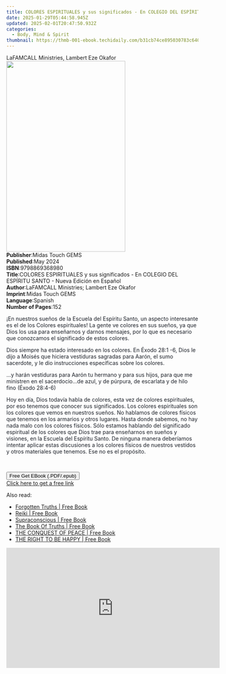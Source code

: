 ```yaml
---
title: COLORES ESPIRITUALES y sus significados - En COLEGIO DEL ESPÍRITU SANTO - Nueva Edición en Español | Free Book
date: 2025-01-29T05:44:58.945Z
updated: 2025-02-01T20:47:50.932Z
categories:
  - Body, Mind & Spirit
thumbnail: https://thmb-001-ebook.techidaily.com/b31cb74ce895030783c640d8f5cdea3491a07ad2b358b942f39bc9b76e5fb922.jpg
---
```

<main id="book-container">
  <div class="flex flex-col">
    <div class="book-brief flex-1 py-6 px-4 sm:p-6 md:py-10 md:px-8">
      <!-- brief-->
      <div class="book-brief-main">
        LaFAMCALL Ministries, Lambert Eze Okafor
      </div>
    </div>
    <div
      class="book-meta-info flex-1 grid gap-4 col-start-1 col-end-3 row-start-1 sm:mb-6 sm:grid-cols-4 lg:gap-6 lg:col-start-2 lg:row-end-6 lg:row-span-6 lg:mb-0"
    >
      <div
        class="book-meta-info-left place-content-center mt-4 p-4 text-sm leading-6 col-start-2 col-span-2 dark:text-slate-400"
      >
        <img
          class="w-full h-500 object-cover rounded-lg sm:h-255 sm:col-span-2 lg:col-span-full"
          src="https://img-001-ebook.techidaily.com/63d3e1d5251ad78f149ed2229040ed370f615bca5d28cfbeea7a211f71c14152.jpg"
          alt=""
          width="312"
          height="500"
        />
      </div>
      <div
        class="book-meta-info-right mt-2 col-start-1 row-start-2 col-span-3 self-center"
      >
        <!-- meta data  -->
        <div class="flex flex-col px-4 md:px-8">
          <div class="flex-1">
            <strong>Publisher</strong>:<span class="px-2"
              >Midas Touch GEMS</span
            >
          </div>
          <div class="flex-1">
            <strong>Published</strong>:<span class="px-2">May 2024</span>
          </div>
          <div class="flex-1">
            <strong>ISBN</strong>:<span class="px-2">9798869368980</span>
          </div>
          <div class="flex-1">
            <strong>Title</strong>:<span class="px-2"
              >COLORES ESPIRITUALES y sus significados - En COLEGIO DEL ESPÍRITU
              SANTO - Nueva Edición en Español</span
            >
          </div>
          <div class="flex-1">
            <strong>Author</strong>:<span class="px-2"
              >LaFAMCALL Ministries; Lambert Eze Okafor</span
            >
          </div>
          <div class="flex-1">
            <strong>Imprint</strong>:<span class="px-2">Midas Touch GEMS</span>
          </div>
          <div class="flex-1">
            <strong>Language</strong>:<span class="px-2">Spanish</span>
          </div>
          <div class="flex-1">
            <strong>Number of Pages</strong>:<span class="px-2">152</span>
          </div>
        </div>
      </div>
    </div>
    <div class="book-description flex-1 py-6 px-4 sm:p-6 md:py-10 md:px-8">
      <div class="book-description-main">
        <div accordion-content="" id="description">
          <p>
            <span style="color: rgb(29, 33, 41)"
              >¡En nuestros sueños de la Escuela del Espíritu Santo, un aspecto
              interesante es el de los Colores espirituales! La gente ve colores
              en sus sueños, ya que Dios los usa para enseñarnos y darnos
              mensajes, por lo que es necesario que conozcamos el significado de
              estos colores.&nbsp;</span
            >
          </p>
          <p>
            <span style="color: rgb(29, 33, 41)"
              >Dios siempre ha estado interesado en los colores. En Éxodo 28:1
              -6, Dios le dijo a Moisés que hiciera vestiduras sagradas para
              Aarón, el sumo sacerdote, y le dio instrucciones específicas sobre
              los colores.&nbsp;</span
            >
          </p>
          <p>
            <span style="color: rgb(29, 33, 41)"
              >...y harán vestiduras para Aarón tu hermano y para sus hijos,
              para que me ministren en el sacerdocio...de azul, y de púrpura, de
              escarlata y de hilo fino (Éxodo 28:4-6)&nbsp;</span
            >
          </p>
          <p>
            <span style="color: rgb(29, 33, 41)"
              >Hoy en día, Dios todavía habla de colores, esta vez de colores
              espirituales, por eso tenemos que conocer sus significados. Los
              colores espirituales son los colores que vemos en nuestros sueños.
              No hablamos de colores físicos que tenemos en los armarios y otros
              lugares. Hasta donde sabemos, no hay nada malo con los colores
              físicos. Sólo estamos hablando del significado espiritual de los
              colores que Dios trae para enseñarnos en sueños y visiones, en la
              Escuela del Espíritu Santo. De ninguna manera deberíamos intentar
              aplicar estas discusiones a los colores físicos de nuestros
              vestidos y otros materiales que tenemos. Ese no es el
              propósito.&nbsp;</span
            >
          </p>
          <p><br /></p>
        </div>
        <div class="accordion-fader"></div>
      </div>
    </div>
    <div class="book-excerpts flex-1 py-6 px-4 sm:p-6 md:py-10 md:px-8"></div>
    <div
      class="book-about-author flex-1 py-6 px-4 sm:p-6 md:py-10 md:px-8"
    ></div>
    <div class="book-free-get flex-1 py-6 px-4 sm:p-6 md:py-10 md:px-8">
      <button
        id="btn-free-get"
        class="bg-blue-500 hover:bg-blue-700 text-white font-bold py-2 px-4 rounded"
      >
        Free Get EBook (.PDF/.epub)
      </button>
      <div id="countdown-display" class="px-2 text-lg mt-2"></div>
      <a
        id="free-link"
        class="hidden bg-blue-500 hover:bg-blue-700 text-white font-bold py-2 px-4 rounded"
        href="https://www.ebooks.com/en-us/book/211352898/colores-espirituales-y-sus-significados-en-colegio-del-esp-ritu-santo-nueva-edici-n-en-espa-ol/lafamcall-ministries/"
        target="_blank"
        >Click here to get a free link</a
      >
    </div>
    <script>
      let countdownTime = 0;
      let countdownInterval = null;
      document
        .getElementById('btn-free-get')
        .addEventListener('click', startCountdown);
      function startCountdown() {
        countdownTime = new Date().getTime() + 60000 * 3;
        countdownInterval = setInterval(updateCountdown, 1000);
        document.getElementById('btn-free-get').disabled = true;
        document
          .getElementById('btn-free-get')
          .classList.add('bg-gray-500', 'cursor-not-allowed');
      }
      function updateCountdown() {
        let currentTime = new Date().getTime();
        let timeLeft = countdownTime - currentTime;
        let secondsLeft = Math.floor(timeLeft / 1000);
        document.getElementById('countdown-display').innerHTML =
          `Remaining time: ${secondsLeft} seconds.`;
        if (secondsLeft <= 0) {
          clearInterval(countdownInterval);
          document.getElementById('btn-free-get').classList.add('hidden');
          document.getElementById('free-link').classList.remove('hidden');
          document.getElementById('countdown-display').innerHTML = '';
        }
      }
    </script>
  </div>
</main>

<ins class="adsbygoogle"
      style="display:block"
      data-ad-client="ca-pub-7571918770474297"
      data-ad-slot="8358498916"
      data-ad-format="auto"
      data-full-width-responsive="true"></ins>
    

<span class="atpl-alsoreadstyle">Also read:</span>
<div><ul>
<li><a href="https://novels-ebooks.techidaily.com/210968335-9782384551712-forgotten-truths/"><u>Forgotten Truths | Free Book</u></a></li>
<li><a href="https://novels-ebooks.techidaily.com/210968364-9780991880355-reiki/"><u>Reiki | Free Book</u></a></li>
<li><a href="https://novels-ebooks.techidaily.com/210968326-9781960159328-supraconscious/"><u>Supraconscious | Free Book</u></a></li>
<li><a href="https://novels-ebooks.techidaily.com/210968359-9781088225738-the-book-of-truths/"><u>The Book Of Truths | Free Book</u></a></li>
<li><a href="https://novels-ebooks.techidaily.com/210968363-9781088225790-the-conquest-of-peace/"><u>THE CONQUEST OF PEACE | Free Book</u></a></li>
<li><a href="https://novels-ebooks.techidaily.com/210968361-9781088225493-the-right-to-be-happy/"><u>THE RIGHT TO BE HAPPY | Free Book</u></a></li>
</ul></div>

<!-- affiliate ads begin -->
<iframe width="560" height="315" src="https://www.youtube.com/embed/gkdZ3A1mock?si=2zeR5GtTU2VujM_w" title="YouTube video player" frameborder="0" allow="accelerometer; autoplay; clipboard-write; encrypted-media; gyroscope; picture-in-picture; web-share" referrerpolicy="strict-origin-when-cross-origin" allowfullscreen></iframe>
<!-- affiliate ads end -->

